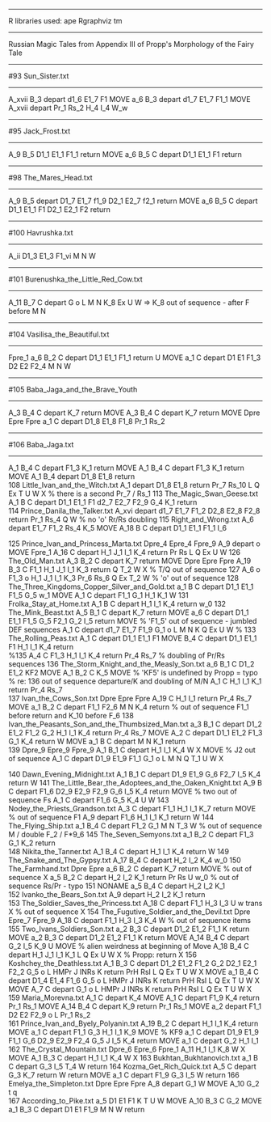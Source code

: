 ___________________________________________________________________________________
R libraries used: 
ape
Rgraphviz
tm
___________________________________________________________________________________

Russian Magic Tales from Appendix III of Propp's Morphology of the Fairy Tale
___________________________________________________________________________________
#93 Sun_Sister.txt
_________________
   A_xvii B_3  depart d1_6 E1_7 F1                       MOVE
   a_6 B_3  depart d1_7 E1_7 F1_1                       MOVE
   A_xvii   depart           Pr_1  Rs_2   H_4 I_4      W_w 
_________________
#95 Jack_Frost.txt
_________________
   A_9 B_5   D1_1 E1_1 F1_1            return          MOVE
   a_6 B_5 C depart D1_1 E1_1 F1            return
_________________         
#98 The_Mares_Head.txt
_________________
   A_9 B_5  depart D1_7 E1_7 f1_9  D2_1 E2_7 f2_1        return          MOVE
   a_6 B_5 C depart D1_1 E1_1 F1  D2_1 E2_1 F2        return
_________________         
#100 Havrushka.txt
_________________
   A_ii    D1_3 E1_3 F1_vi        M  N          W
_________________ 
#101 Burenushka_the_Little_Red_Cow.txt
_________________
   A_11 B_7 C depart        G o L M  N K_8      Ex  U W   => K_8 out of sequence - after F  before M  N
_________________
#104 Vasilisa_the_Beautiful.txt
_________________
  Fpre_1 a_6 B_2 C depart D1_1 E1_1 F1_1            return       U   MOVE
   a_1  C depart D1 E1 F1_3  D2 E2 F2_4    M  N          W 
_________________
#105 Baba_Jaga_and_the_Brave_Youth
_________________
   A_3 B_4 C depart              K_7 return          MOVE
   A_3 B_4 C depart              K_7 return          MOVE
Dpre Epre Fpre a_1  C depart D1_8 E1_8 F1_8             Pr_1 Rs_2
_________________
#106 Baba_Jaga.txt
_________________
   A_1 B_4 C depart   F1_3           K_1 return          MOVE
   A_1 B_4 C depart   F1_3           K_1 return          MOVE
   A_1 B_4  depart D1_8 E1_8             return         
108 Little_Ivan_and_the_Witch.txt
   A_1   depart D1_8 E1_8             return Pr_7 Rs_10 L Q Ex T U W X  % there is a second Pr_7 / Rs_1
113 The_Magic_Swan_Geese.txt
   A_1 B C depart D1_1 E1_1 F1  d2_7 E2_7 F2_9 G_4      K_1 return         
114 Prince_Danila_the_Talker.txt
   A_xvi   depart d1_7 E1_7 F1_2  D2_8 E2_8 F2_8        return Pr_1 Rs_4  Q    W   % no 'o'  Rr/Rs doubling
115 Right_and_Wrong.txt
   A_6   depart  E1_7 F1_2          Rs_4 K_5           MOVE
   A_18 B C depart D1_1 E1_1 F1_1          I_6           




125 Prince_Ivan_and_Princess_Marta.txt
Dpre_4 Epre_4 Fpre_9 A_9   depart          o                MOVE
  Fpre_1 A_16  C depart           H_1 J_1 I_1 K_4 return Pr Rs L Q Ex  U W 
126 The_Old_Man.txt
   A_3 B_2 C depart              K_7 return          MOVE
Dpre Epre Fpre A_19 B_3 C    F1_1        H_1 J_1 I_1 K_3 return    Q  T_2  W X  % T/Q out of sequence
127
   A_6  o    F1_3      o  H_1 J_1 I_1 K_3  Pr_6 Rs_6  Q Ex T_2  W   % 'o' out of sequence
128 The_Three_Kingdoms_Copper_Silver_and_Gold.txt
   a_1 B C depart D1_1 E1_1 F1_5 G_5                   w_1  MOVE
   A_1  C depart   F1_1 G_1       H_1   K_1         W 
131 Frolka_Stay_at_Home.txt
   A_1 B C depart           H_1  I_1 K_4 return        w_0 
132 The_Mink_Beast.txt
   A_5 B_1 C depart              K_7 return          MOVE
   a_6  C depart D1_1 E1_1 F1_5 G_5   F2_1 G_2     I_5  return          MOVE % 'F1_5' out of sequence - jumbled DEF sequences
   A_1  C depart d1_7 E1_7 F1_9 G_1     o L M  N K     Q Ex  U W   %
133 The_Rolling_Peas.txt
   A_1  C depart D1_1 E1_1 F1                      MOVE
    B_4 C depart D1_1 E1_1 F1        H_1  I_1 K_4 return         
%135
   A_4  C    F1_3        H_1  I_1 K_4 return Pr_4 Rs_7         % doubling of Pr/Rs sequences
136 The_Storm_Knight_and_the_Measly_Son.txt
   a_6 B_1 C  D1_2 E1_2            KF2           MOVE
   A_1 B_2 C               K_5           MOVE % 'KF5' is undefined by Propp = typo
 % re: 136 out of sequence departure/K and doubling of M/N
   A_1  C            H_1  I_1 K_1 return Pr_4 Rs_7       
137 Ivan_the_Cows_Son.txt
Dpre Epre Fpre A_19  C            H_1  I_1  return Pr_4 Rs_7        MOVE
   a_1 B_2 C depart   F1_1    F2_6    M  N K_4 return           % out of sequence F1_1 before return and K_10 before F_6
138 Ivan_the_Peasants_Son_and_the_Thumbsized_Man.txt
   a_3 B_1 C depart D1_2 E1_2 F1_2 G_2       H_1  I_1 K_4 return Pr_4 Rs_7        MOVE
   A_2  C depart D1_1 E1_2 F1_3 G_1          K_4 return        W  MOVE
   a_1 B C depart            M  N K_1 return         
139
Dpre_9 Epre_9 Fpre_9 A_1 B_1 C depart           H_1  I_1 K_4         W X MOVE % J2 out of sequence
   A_1  C depart D1_9 E1_9 F1_1     G_1 o L M  N      Q  T_1 U W X








140 Dawn_Evening_Midnight.txt
   A_1 B_1 C depart D1_9 E1_9  G_6   F2_7      I_5 K_4 return        W 
141 The_Little_Bear_the_Adoptees_and_the_Oaken_Knight.txt
   A_9 B C depart   F1_6  D2_9 E2_9 F2_9 G_6     I_5 K_4 return          MOVE % two out of sequence Fs
   A_1  C depart   F1_6 G_5          K_4        U W 
143 Nodey_the_Priests_Grandson.txt
   A_3  C depart   F1_1        H_1  I_1 K_7 return          MOVE % out of sequence F1
   A_9   depart   F1_6        H_1  I_1 K_1 return        W 
144 The_Flying_Ship.txt
   a_1 B_4 C depart   F1_2 G_1       M  N        T_3  W   % out of sequence M / double F_2 / F*9_6
145 The_Seven_Semyons.txt
   a_1 B_2 C depart   F1_3 G_1          K_2 return         
148 Nikita_the_Tanner.txt
   A_1 B_4 C depart           H_1  I_1 K_4 return        W 
149 The_Snake_and_The_Gypsy.txt
   A_17 B_4 C depart           H_2  I_2 K_4         w_0 
150 The_Farmhand.txt
Dpre Epre  a_6 B_2 C depart              K_7 return          MOVE % out of sequence X
   a_5 B_2 C depart           H_2  I_2 K_1 return Pr Rs     U w_0   % out of sequence Rs/Pr - typo
151 NONAME
   a_5 B_4 C depart           H_2  I_2 K_1          
152 Ivanko_the_Bears_Son.txt
   A_9   depart           H_2  I_2 K_1 return         
153 The_Soldier_Saves_the_Princess.txt
   A_18  C depart   F1_1        H_3  I_3           U w trans X  % out of sequence X
154 The_Fugutive_Soldier_and_the_Devil.txt
Dpre Epre_7 Fpre_9 A_18  C depart   F1_1        H_3  I_3 K_4         W   % out of sequence items
155 Two_Ivans_Soldiers_Son.txt
   a_2 B_3 C depart D1_2 E1_2 F1_1           K return          MOVE
   a_2 B_3 C depart D1_2 E1_2 F1_1           K return          MOVE
   A_14 B_4 C depart    G_2         I_5 K_9        U   MOVE % alien weirdness at beginning of Move
   A_18 B_4 C depart           H_1 J_1 I_1 K_1    L Q Ex  U W X  % Propp: return X
156 Koshchey_the_Deathless.txt
   A_1 B_3 C depart D1_2 E1_2 F1_2 G_2 D2_1 E2_1 F2_2 G_5 o L HMPr J INRs K return PrH RsI L Q Ex T U W X MOVE
   a_1 B_4 C depart D1_4 E1_4 F1_6 G_5     o L HMPr J INRs K return PrH RsI L Q Ex T U W X MOVE
   A_7  C depart    G_1     o L HMPr J INRs K return PrH RsI L Q Ex T U W X
159 Maria_Morevna.txt
   A_1  C depart              K_4            MOVE
   A_1  C depart   F1_9           K_4 return Pr_1 Rs_1         MOVE
   A_14 B_4 C depart              K_9 return Pr_1 Rs_1         MOVE
   a_2   depart   F1_1  D2 E2 F2_9  o L Pr_1  Rs_2           
161 Prince_Ivan_and_Byely_Polyanin.txt
   A_19 B_2 C depart           H_1  I_1 K_4 return          MOVE
   a_1  C depart   F1_1 G_3       H_1  I_1 K_9           MOVE % KF9
   a_1  C depart D1_9 E1_9 F1_1 G_6 D2_9 E2_9 F2_4 G_5    J I_5 K_4 return          MOVE
   a_1  C depart        G_2   H_1  I_1           
162 The_Crystal_Mountain.txt
Dpre_6 Epre_6 Fpre_1 A_11              H_1  I_1 K_8         W X MOVE
   A_1 B_3 C depart           H_1  I_1 K_4         W X
163 Bukhtan_Bukhtanovich.txt
   a_1 B C depart        G_3     I_5        T_4  W return
164 Kozma_Get_Rich_Quick.txt
   A_5  C depart        G_3      K_7 return        W return MOVE
   a_1  C depart   F1_9 G_3         I_5          W return
166 Emelya_the_Simpleton.txt
Dpre Epre Fpre A_8   depart        G_1               W  MOVE
   A_10           G_2           t  q   
167 According_to_Pike.txt
   a_5    D1 E1 F1           K       T U W  MOVE
   A_10 B_3 C         G_2                  MOVE
   a_1 B_3 C depart D1 E1 F1_9        M  N          W return  
